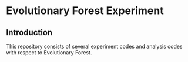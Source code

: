 # Evolutionary Forest Experiment
## Introduction
This repository consists of several experiment codes and analysis codes with respect to Evolutionary Forest.
